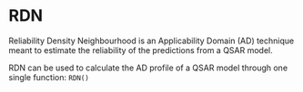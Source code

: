 # RDN
Reliability Density Neighbourhood is an Applicability Domain (AD) technique meant to estimate the reliability of the predictions from a QSAR model.

RDN can be used to calculate the AD profile of a QSAR model through one single function: `RDN()`

